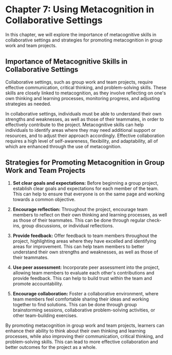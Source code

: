 Chapter 7: Using Metacognition in Collaborative Settings
========================================================

In this chapter, we will explore the importance of metacognitive skills in collaborative settings and strategies for promoting metacognition in group work and team projects.

Importance of Metacognitive Skills in Collaborative Settings
------------------------------------------------------------

Collaborative settings, such as group work and team projects, require effective communication, critical thinking, and problem-solving skills. These skills are closely linked to metacognition, as they involve reflecting on one's own thinking and learning processes, monitoring progress, and adjusting strategies as needed.

In collaborative settings, individuals must be able to understand their own strengths and weaknesses, as well as those of their teammates, in order to effectively contribute to the project. Metacognitive skills can help individuals to identify areas where they may need additional support or resources, and to adjust their approach accordingly. Effective collaboration requires a high level of self-awareness, flexibility, and adaptability, all of which are enhanced through the use of metacognition.

Strategies for Promoting Metacognition in Group Work and Team Projects
----------------------------------------------------------------------

1. **Set clear goals and expectations:** Before beginning a group project, establish clear goals and expectations for each member of the team. This can help to ensure that everyone is on the same page and working towards a common objective.

2. **Encourage reflection:** Throughout the project, encourage team members to reflect on their own thinking and learning processes, as well as those of their teammates. This can be done through regular check-ins, group discussions, or individual reflections.

3. **Provide feedback:** Offer feedback to team members throughout the project, highlighting areas where they have excelled and identifying areas for improvement. This can help team members to better understand their own strengths and weaknesses, as well as those of their teammates.

4. **Use peer assessment:** Incorporate peer assessment into the project, allowing team members to evaluate each other's contributions and provide feedback. This can help to build trust within the team and promote accountability.

5. **Encourage collaboration:** Foster a collaborative environment, where team members feel comfortable sharing their ideas and working together to find solutions. This can be done through group brainstorming sessions, collaborative problem-solving activities, or other team-building exercises.

By promoting metacognition in group work and team projects, learners can enhance their ability to think about their own thinking and learning processes, while also improving their communication, critical thinking, and problem-solving skills. This can lead to more effective collaboration and better outcomes for the project as a whole.


